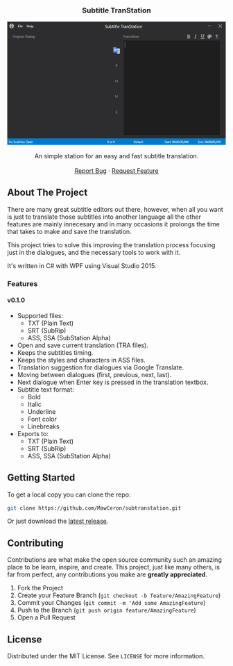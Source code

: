 <h3 align="center">Subtitle TranStation</h3>
<p align="center"><img src="screenshot.png"></p>
  <p align="center">
    An simple station for an easy and fast subtitle translation.    
    <br />
    <br />    
    <a href="https://github.com/MawCeron/subtranstation/issues">Report Bug</a>
    ·
    <a href="https://github.com/MawCeron/subtranstation/issues">Request Feature</a>
  </p>


<!-- ABOUT THE PROJECT -->
## About The Project

There are many great subtitle editors out there, however, when all you want is just to translate those subtitles into another language all the other features are mainly innecesary and in many occasions it prolongs the time that takes to make and save the translation.

This project tries to solve this improving the translation process focusing just in the dialogues, and the necessary tools to work with it. 

It's written in C# with WPF using Visual Studio 2015.

### Features
#### v0.1.0
* Supported files:
    * TXT (Plain Text)
    * SRT (SubRip)
    * ASS, SSA (SubStation Alpha)
* Open and save current translation (TRA files).
* Keeps the subtitles timing.
* Keeps the styles and characters in ASS files.
* Translation suggestion for dialogues via Google Translate.
* Moving between dialogues (first, previous, next, last).
* Next dialogue when Enter key is pressed in the translation textbox.
* Subtitle text format:
    * Bold
    * Italic
    * Underline
    * Font color
    * Linebreaks
* Exports to:
    * TXT (Plain Text)
    * SRT (SubRip)
    * ASS, SSA (SubStation Alpha)
    
<!-- GETTING STARTED -->
## Getting Started

To get a local copy you can clone the repo:
```sh
git clone https://github.com/MawCeron/subtranstation.git
```
Or just download the [latest release](https://github.com/MawCeron/subtranstation/releases).

<!-- CONTRIBUTING -->
## Contributing

Contributions are what make the open source community such an amazing place to be learn, inspire, and create. This project, just like many others, is far from perfect, any contributions you make are **greatly appreciated**.

1. Fork the Project
2. Create your Feature Branch (`git checkout -b feature/AmazingFeature`)
3. Commit your Changes (`git commit -m 'Add some AmazingFeature`)
4. Push to the Branch (`git push origin feature/AmazingFeature`)
5. Open a Pull Request

<!-- LICENSE -->
## License

Distributed under the MIT License. See `LICENSE` for more information.
